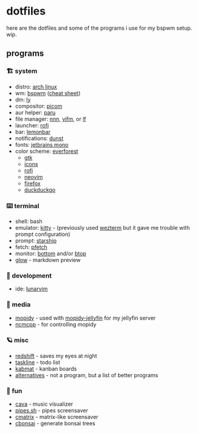 # dotfiles

here are the dotfiles and some of the programs i use for my bspwm setup. wip.

## programs
### 🏗️ system
- distro: [arch linux](https://archlinux.org)
- wm: [bspwm](https://github.com/baskerville/bspwm) ([cheat sheet](https://gist.github.com/amit08255/43ed6efdc1952d88f9a61e86f375e924))
- dm: [ly](https://github.com/fairyglade/ly)
- compositor: [picom](https://github.com/yshui/picom)
- aur helper: [paru](https://github.com/Morganamilo/paru)
- file manager: [nnn](https://github.com/jarun/nnn), [vifm](https://github.com/vifm/vifm), or [lf](https://github.com/gokcehan/lf)
- launcher: [rofi](https://github.com/davatorium/rofi)
- bar: [lemonbar](https://github.com/LemonBoy/bar)
- notifications: [dunst](https://github.com/dunst-project/dunst)
- fonts: [jetbrains mono](https://github.com/JetBrains/JetBrainsMono)
- color scheme: [everforest](https://github.com/dylanaraps/pywal)
  - [gtk](https://github.com/Fausto-Korpsvart/Everforest-GTK-Theme)
  - [icons](https://www.pling.com/p/1695476/)
  - [rofi](https://github.com/newmanls/rofi-themes-collection)
  - [neovim](https://github.com/neanias/everforest-nvim)
  - [firefox](https://addons.mozilla.org/en-US/firefox/addon/everforest-dark-official/)
  - [duckduckgo](https://github.com/temefleet/everforest-theme-duckduckgo)

### ⌨️  terminal
- shell: bash
- emulator: [kitty](https://sw.kovidgoyal.net/kitty/) - (previously used [wezterm](https://wezfurlong.org/wezterm/index.html) but it gave me trouble with prompt configuration)
- prompt: [starship](https://starship.rs)
- fetch: [pfetch](https://github.com/dylanaraps/pfetch)
- monitor: [bottom](https://github.com/ClementTsang/bottom) and/or [btop](https://github.com/aristocratos/btop)
- [glow](https://github.com/charmbracelet/glow) - markdown preview

### 🚀 development
- ide: [lunarvim](https://www.lunarvim.org/)

### 🌌 media
- [mopidy](https://mopidy.com/) - used with [mopidy-jellyfin](https://github.com/jellyfin/mopidy-jellyfin) for my jellyfin server
- [ncmcpp](https://rybczak.net/ncmpcpp/) - for controlling mopidy

### 🪐 misc
- [redshift](http://jonls.dk/redshift/) - saves my eyes at night
- [taskline](https://github.com/perryrh0dan/taskline) - todo list
- [kabmat](https://github.com/PlankCipher/kabmat) - kanban boards
- [alternatives](https://github.com/mayfrost/guides/blob/master/ALTERNATIVES.md) - not a program, but a list of better programs

### 🎉 fun
- [cava](https://github.com/karlstav/cava) - music visualizer
- [pipes.sh](https://github.com/pipeseroni/pipes.sh) - pipes screensaver
- [cmatrix](https://github.com/abishekvashok/cmatrix) - matrix-like screensaver
- [cbonsai](https://gitlab.com/jallbrit/cbonsai) - generate bonsai trees
